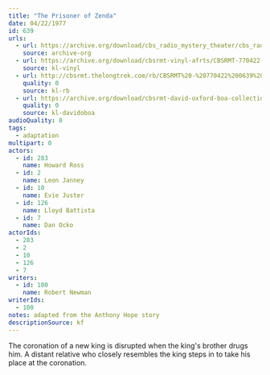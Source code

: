 ```yaml
---
title: "The Prisoner of Zenda"
date: 04/22/1977
id: 639
urls: 
  - url: https://archive.org/download/cbs_radio_mystery_theater/cbs_radio_mystery_theater-0601-0650.zip/cbs_radio_mystery_theater-0601-0650%2Fcbsrmt_0639_prisoner_of_zenda.mp3
    source: archive-org
  - url: https://archive.org/download/cbsrmt-vinyl-afrts/CBSRMT-770422-0639-The-Prisoner-Of-Zenda_afrts.mp3
    source: kl-vinyl
  - url: http://cbsrmt.thelongtrek.com/rb/CBSRMT%20-%20770422%200639%20The%20Prisoner%20Of%20Zenda_WLNH-FM__rb.mp3
    quality: 0
    source: kl-rb
  - url: https://archive.org/download/cbsrmt-david-oxford-boa-collection/CBSRMT-770422-0639-The-Prisoner-of-Zenda-(AFRTS)-(256-44)-{BoA}.mp3
    quality: 0
    source: kl-davidoboa
audioQuality: 0
tags: 
  - adaptation
multipart: 0
actors:  
  - id: 283
    name: Howard Ross  
  - id: 2
    name: Leon Janney  
  - id: 10
    name: Evie Juster  
  - id: 126
    name: Lloyd Battista  
  - id: 7
    name: Dan Ocko
actorIds:  
  - 283  
  - 2  
  - 10  
  - 126  
  - 7
writers:  
  - id: 100
    name: Robert Newman
writerIds:  
  - 100
notes: adapted from the Anthony Hope story
descriptionSource: kf
---
```

The coronation of a new king is disrupted when the king's brother drugs him. A distant relative who closely resembles the king steps in to take his place at the coronation.
